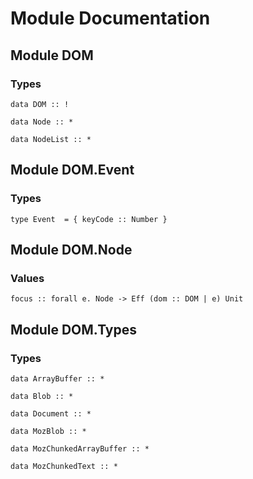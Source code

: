 # Module Documentation

## Module DOM

### Types

    data DOM :: !

    data Node :: *

    data NodeList :: *


## Module DOM.Event

### Types

    type Event  = { keyCode :: Number }


## Module DOM.Node

### Values

    focus :: forall e. Node -> Eff (dom :: DOM | e) Unit


## Module DOM.Types

### Types

    data ArrayBuffer :: *

    data Blob :: *

    data Document :: *

    data MozBlob :: *

    data MozChunkedArrayBuffer :: *

    data MozChunkedText :: *



